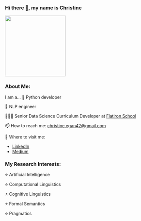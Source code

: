 ### Hi there 👋, my name is Christine

<img align="center" src="https://github.com/christine-egan42/christine-egan42.github.io/assets/116017015/8a19b34e-b79b-4677-8cad-f509afb7ca71" width="200" height="200">

### About Me:

I am a...
🐍 Python developer

🤖 NLP engineer

👩🏻‍💻 Senior Data Science Curriculum Developer at [Flatiron School](https://flatironschool.com/welcome-to-flatiron-school/?utm_source=Google&utm_medium=ppc&utm_campaign=12728169833&utm_content=127574232664&utm_term=flatiron%20computer%20school&uqaid=513747011248&Cj0KCQjw7aqkBhDPARIsAKGa0oJdKiI3LYeKAJFIp1k0f5FPxFiC6LptP4SnJUgJfDPqVE6lvTd2L24aAkvrEALw_wcB&gclid=Cj0KCQjw7aqkBhDPARIsAKGa0oJdKiI3LYeKAJFIp1k0f5FPxFiC6LptP4SnJUgJfDPqVE6lvTd2L24aAkvrEALw_wcB)


📫 How to reach me: christine.egan42@gmail.com 

🧠 Where to visit me:
- [LinkedIn](https://www.linkedin.com/in/christineegan42/)
- [Medium](https://medium.com/@christineegan42)


### My Research Interests:

⭐︎ Artificial Intelligence

⭐︎ Computational Linguistics

⭐︎ Cognitive Linguistics

⭐︎ Formal Semantics

⭐︎ Pragmatics


